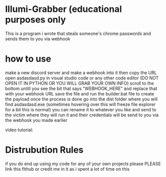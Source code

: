 # Illumi-Grabber (educational purposes only
This is a program i wrote that steals someone's chrome passwords and sends them to you via webhook

# how to use

make a new discord server and make a webhook into it then copy the URL
open asdasdasd.py in visual studio code or any other code editor (DO NOT OPEN IT IN PYTHON OR YOU WILL GRAB YOUR OWN INFO)
scroll to the bottom untill you see the bit that says "WEBHOOK_HERE" and replace that with your webhook URL
save the file and run the builder.bat file to create the payload
once the process is done go into the dist folder where you will find asdasdasd.exe (sometimes hovering over this will freeze file explorer for a bit this is normal)
you can rename it to whatever you like and send to the victim where they will run it and their credentials will be send to you via the webhook you made earlier

video tutorial:

# Distrubution Rules

if you do end up using my code for any of your own projects please PLEASE link this fithub or credit me in it as i spent a lot of time on this

